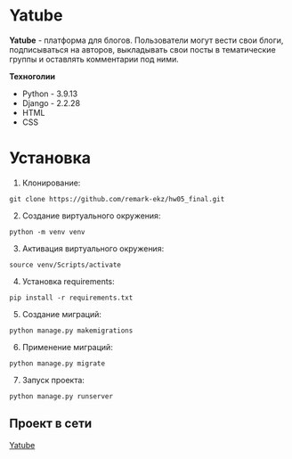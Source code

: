 # Yatube

**Yatube** - платформа для блогов. Пользователи могут вести свои блоги, подписываться на авторов, выкладывать свои посты в тематические группы и оставлять комментарии под ними.

**Техноголии**
 + Python - 3.9.13
 + Django - 2.2.28
 + HTML
 + CSS

# Установка 
1. Клонирование:
```
git clone https://github.com/remark-ekz/hw05_final.git
```
2. Создание виртуального окружения:

```
python -m venv venv
```
3. Активация виртуального окружения:
```
source venv/Scripts/activate
```
4. Установка requirements:
```
pip install -r requirements.txt
```
5. Создание миграций:
```
python manage.py makemigrations
```
6. Применение миграций:
```
python manage.py migrate
```
7. Запуск проекта:
``` 
python manage.py runserver
```

## Проект в сети

[Yatube](https://volium.ddns.net/)